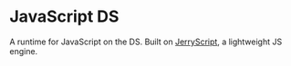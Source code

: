 # JavaScript DS
A runtime for JavaScript on the DS. Built on [JerryScript](https://jerryscript.net/), a lightweight JS engine.